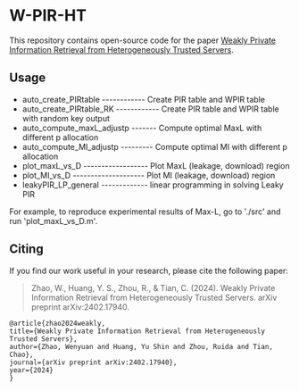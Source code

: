 # W-PIR-HT

This repository contains open-source code for the paper [Weakly Private Information Retrieval from Heterogeneously Trusted Servers](https://arxiv.org/abs/2402.17940).

## Usage
- auto_create_PIRtable ------------ Create PIR table and WPIR table
- auto_create_PIRtable_RK ------------ Create PIR table and WPIR table with random key output
- auto_compute_maxL_adjustp ------- Compute optimal MaxL with different p allocation
- auto_compute_MI_adjustp --------- Compute optimal MI with different p allocation
- plot_maxL_vs_D ------------------ Plot MaxL (leakage, download) region
- plot_MI_vs_D -------------------- Plot MI (leakage, download) region
- leakyPIR_LP_general ------------- linear programming in solving Leaky PIR 

For example, to reproduce experimental results of Max-L, go to './src' and run 'plot_maxL_vs_D.m'.

## Citing

If you find our work useful in your research, please cite the following paper:

> Zhao, W., Huang, Y. S., Zhou, R., & Tian, C. (2024). Weakly Private Information Retrieval from Heterogeneously Trusted Servers. arXiv preprint arXiv:2402.17940.

    @article{zhao2024weakly,
    title={Weakly Private Information Retrieval from Heterogeneously Trusted Servers},
    author={Zhao, Wenyuan and Huang, Yu Shin and Zhou, Ruida and Tian, Chao},
    journal={arXiv preprint arXiv:2402.17940},
    year={2024}
    }